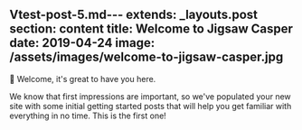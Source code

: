 Vtest-post-5.md---
extends: _layouts.post
section: content
title: Welcome to Jigsaw Casper
date: 2019-04-24
image: /assets/images/welcome-to-jigsaw-casper.jpg
---
👋 Welcome, it's great to have you here.

We know that first impressions are important, so we've populated your new site with some initial getting started posts that will help you get familiar with everything in no time. This is the first one!
